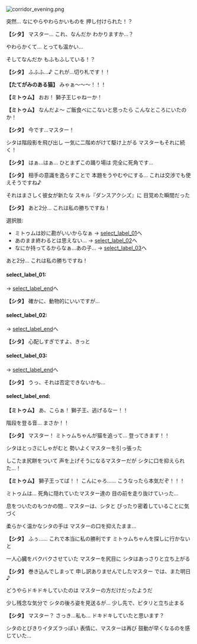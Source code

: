
![corridor_evening.png](../images/backgrounds/corridor_evening.png)

突然…
なにやらやわらかいものを
押し付けられた！？

**【シタ】**
マスター…
これ、なんだか
わかりますか…？

やわらかくて…
とっても温かい…

そしてなんだか
もふもふしている！？

**【シタ】**
ふふふ…♪
これが…切り札です！！

**【たてがみのある猫】**
みゃぁ～～～！！！

**【ミトゥム】**
おお！
獅子王じゃねーか！

**【ミトゥム】**
なんだよ～
ご飯食べにこないと思ったら
こんなところにいたのか！

**【シタ】**
今です…マスター！

シタは階段影を飛び出し
一気に二階めがけて駆け上がる
マスターもそれに続く！

**【シタ】**
はぁ…はぁ…
ひとまずこの踊り場は
完全に死角です…

**【シタ】**
相手の意識を逸らすことで
本題をうやむやにする…
これは交渉でも使えそうですね♪

それはまさしく彼女が新たな
スキル『ダンスアクシズ』に
目覚めた瞬間だった

**【シタ】**
あと2分…
これは私の勝ちですね！

選択肢:
- ミトゥムは妙に勘がいいからなぁ → [select_label_01](#select_label_01)へ
- あのまま終わるとは思えない… → [select_label_02](#select_label_02)へ
- なにか持ってるからなぁ…あの子… → [select_label_03](#select_label_03)へ

あと2分…
これは私の勝ちですね！

#### select_label_01:
 → [select_label_end](#select_label_end)へ

**【シタ】**
確かに、動物的にいいですが…

#### select_label_02:
 → [select_label_end](#select_label_end)へ

**【シタ】**
心配しすぎですよ、きっと

#### select_label_03:
 → [select_label_end](#select_label_end)へ

**【シタ】**
うっ、それは否定できないかも…

#### select_label_end:

**【ミトゥム】**
あ、こらぁ！
獅子王、逃げるなー！！

階段を登る音…
まさか！！

**【シタ】**
マスター！
ミトゥムちゃんが猫を追って…
登ってきます！！

シタはとっさにしゃがむと
勢いよくマスターを引っ張った

しこたま尻餅をついて
声を上げそうになるマスターだが
シタに口を抑えられた…！

**【ミトゥム】**
獅子王ってば！！
こんにゃろ……
こうなったら本気だぞ！！！

ミトゥムは…
死角に隠れていたマスター達の
目の前を走り抜けていった…

息をついたのもつかの間…
マスターは、シタと
ぴったり密着していることに気づく

柔らかく温かなシタの手は
マスターの口を抑えたまま…

**【シタ】**
ふぅ……
これで本当に私の勝利です
ミトゥムちゃんを探しに行かないと

一人心臓をバクバクさせていた
マスターを尻目に
シタはあっさりと立ち上がる

**【シタ】**
巻き込んでしまって
申し訳ありませんでしたマスター
では、また明日♪

どうやらドキドキしていたのは
マスターの方だけだったようだ

少し残念な気分で
シタの後ろ姿を見送るが…
少し先で、ピタリと立ち止まる

**【シタ】**
マスター？
さっき…私も…
ドキドキしていたと思います？

シタのとびきりイタズラっぽい
表情に、マスターは再び
鼓動が早くなるのを感じていた…